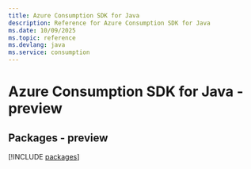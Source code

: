 ```yaml
---
title: Azure Consumption SDK for Java
description: Reference for Azure Consumption SDK for Java
ms.date: 10/09/2025
ms.topic: reference
ms.devlang: java
ms.service: consumption
---
```

# Azure Consumption SDK for Java - preview
## Packages - preview
[!INCLUDE [packages](consumption-index.md)]